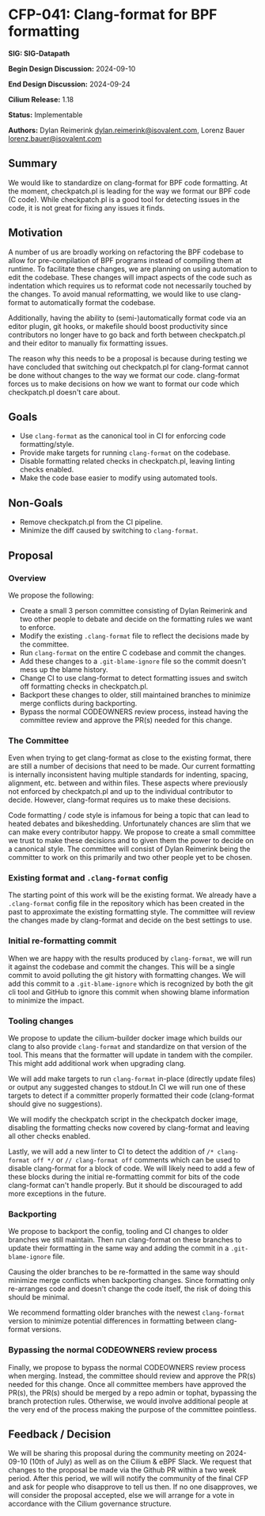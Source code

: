 # CFP-041: Clang-format for BPF formatting

**SIG: SIG-Datapath**

**Begin Design Discussion:** 2024-09-10

**End Design Discussion:** 2024-09-24

**Cilium Release:** 1.18

**Status:** Implementable

**Authors:** Dylan Reimerink <dylan.reimerink@isovalent.com>, Lorenz Bauer <lorenz.bauer@isovalent.com>

## Summary

We would like to standardize on clang-format for BPF code formatting. At the moment, checkpatch.pl is leading for the way we format our BPF code (C code). While checkpatch.pl is a good tool for detecting issues in the code, it is not great for fixing any issues it finds.

## Motivation

A number of us are broadly working on refactoring the BPF codebase to allow for pre-compilation of BPF programs instead of compiling them at runtime. To facilitate these changes, we are planning on using automation to edit the codebase. These changes will impact aspects of the code such as indentation which requires us to reformat code not necessarily touched by the changes. To avoid manual reformatting, we would like to use clang-format to automatically format the codebase.

Additionally, having the ability to (semi-)automatically format code via an editor plugin, git hooks, or makefile should boost productivity since contributors no longer have to go back and forth between checkpatch.pl and their editor to manually fix formatting issues.

The reason why this needs to be a proposal is because during testing we have concluded that switching out checkpatch.pl for clang-format cannot be done without changes to the way we format our code. clang-format forces us to make decisions on how we want to format our code which checkpatch.pl doesn't care about.

## Goals

* Use `clang-format` as the canonical tool in CI for enforcing code formatting/style.
* Provide make targets for running `clang-format` on the codebase.
* Disable formatting related checks in checkpatch.pl, leaving linting checks enabled.
* Make the code base easier to modify using automated tools.

## Non-Goals

* Remove checkpatch.pl from the CI pipeline.
* Minimize the diff caused by switching to `clang-format`.

## Proposal

### Overview

We propose the following:

* Create a small 3 person committee consisting of Dylan Reimerink and two other people to debate and decide on the formatting rules we want to enforce.
* Modify the existing `.clang-format` file to reflect the decisions made by the committee.
* Run `clang-format` on the entire C codebase and commit the changes.
* Add these changes to a `.git-blame-ignore` file so the commit doesn't mess up the blame history.
* Change CI to use clang-format to detect formatting issues and switch off formatting checks in checkpatch.pl.
* Backport these changes to older, still maintained branches to minimize merge conflicts during backporting.
* Bypass the normal CODEOWNERS review process, instead having the committee review and approve the PR(s) needed for this change.

### The Committee

Even when trying to get clang-format as close to the existing format, there are still a number of decisions that need to be made. Our current formatting is internally inconsistent having multiple standards for indenting, spacing, alignment, etc. between and within files. These aspects where previously not enforced by checkpatch.pl and up to the individual contributor to decide. However, clang-format requires us to make these decisions.

Code formatting / code style is infamous for being a topic that can lead to heated debates and bikeshedding. Unfortunately chances are slim that we can make every contributor happy. We propose to create a small committee we trust to make these decisions and to given them the power to decide on a canonical style. The committee will consist of Dylan Reimerink being the committer to work on this primarily and two other people yet to be chosen.

### Existing format and `.clang-format` config

The starting point of this work will be the existing format. We already have a `.clang-format` config file in the repository which has been created in the past to approximate the existing formatting style. The committee will review the changes made by clang-format and decide on the best settings to use.

### Initial re-formatting commit

When we are happy with the results produced by `clang-format`, we will run it against the codebase and commit the changes. This will be a single commit to avoid polluting the git history with formatting changes. We will add this commit to a `.git-blame-ignore` which is recognized by both the git cli tool and GitHub to ignore this commit when showing blame information to minimize the impact. 

### Tooling changes

We propose to update the cilium-builder docker image which builds our clang to also provide `clang-format` and standardize on that version of the tool. This means that the formatter will update in tandem with the compiler. This might add additional work when upgrading clang.

We will add make targets to run `clang-format` in-place (directly update files) or output any suggested changes to stdout.In  CI we will run one of these targets to detect if a committer properly formatted their code (clang-format should give no suggestions).

We will modify the checkpatch script in the checkpatch docker image, disabling the formatting checks now covered by clang-format and leaving all other checks enabled.

Lastly, we will add a new linter to CI to detect the addition of `/* clang-format off */` or `// clang-format off` comments which can be used to disable clang-format for a block of code. We will likely need to add a few of these blocks during the initial re-formatting commit for bits of the code clang-format can't handle properly. But it should be discouraged to add more exceptions in the future.

### Backporting

We propose to backport the config, tooling and CI changes to older branches we still maintain. Then run clang-format on these branches to update their formatting in the same way and adding the commit in a `.git-blame-ignore` file.

Causing the older branches to be re-formatted in the same way should minimize merge conflicts when backporting changes. Since formatting only re-arranges code and doesn't change the code itself, the risk of doing this should be minimal.

We recommend formatting older branches with the newest `clang-format` version to minimize potential differences in formatting between clang-format versions.

### Bypassing the normal CODEOWNERS review process

Finally, we propose to bypass the normal CODEOWNERS review process when merging. Instead, the committee should review and approve the PR(s) needed for this change. Once all committee members have approved the PR(s), the PR(s) should be merged by a repo admin or tophat, bypassing the branch protection rules. Otherwise, we would involve additional people at the very end of the process making the purpose of the committee pointless.

## Feedback / Decision

We will be sharing this proposal during the community meeting on 2024-09-10 (10th of July) as well as on the Cilium & eBPF Slack. We request that changes to the proposal be made via the Github PR within a two week period. After this period, we will will notify the community of the final CFP and ask for people who disapprove to tell us then. If no one disapproves, we will consider the proposal accepted, else we will arrange for a vote in accordance with the Cilium governance structure.

